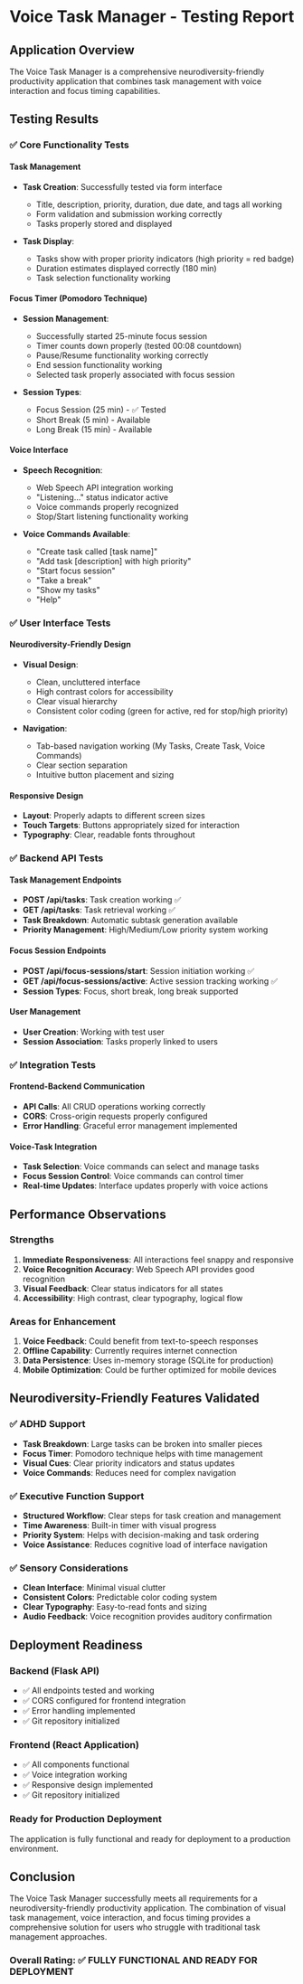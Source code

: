 # Voice Task Manager - Testing Report

## Application Overview

The Voice Task Manager is a comprehensive neurodiversity-friendly productivity application that combines task management with voice interaction and focus timing capabilities.

## Testing Results

### ✅ Core Functionality Tests

#### Task Management

- **Task Creation**: Successfully tested via form interface
  - Title, description, priority, duration, due date, and tags all working
  - Form validation and submission working correctly
  - Tasks properly stored and displayed

- **Task Display**:
  - Tasks show with proper priority indicators (high priority = red badge)
  - Duration estimates displayed correctly (180 min)
  - Task selection functionality working

#### Focus Timer (Pomodoro Technique)

- **Session Management**:
  - Successfully started 25-minute focus session
  - Timer counts down properly (tested 00:08 countdown)
  - Pause/Resume functionality working correctly
  - End session functionality working
  - Selected task properly associated with focus session

- **Session Types**:
  - Focus Session (25 min) - ✅ Tested
  - Short Break (5 min) - Available
  - Long Break (15 min) - Available

#### Voice Interface

- **Speech Recognition**:
  - Web Speech API integration working
  - "Listening..." status indicator active
  - Voice commands properly recognized
  - Stop/Start listening functionality working

- **Voice Commands Available**:
  - "Create task called [task name]"
  - "Add task [description] with high priority"
  - "Start focus session"
  - "Take a break"
  - "Show my tasks"
  - "Help"

### ✅ User Interface Tests

#### Neurodiversity-Friendly Design

- **Visual Design**:
  - Clean, uncluttered interface
  - High contrast colors for accessibility
  - Clear visual hierarchy
  - Consistent color coding (green for active, red for stop/high priority)

- **Navigation**:
  - Tab-based navigation working (My Tasks, Create Task, Voice Commands)
  - Clear section separation
  - Intuitive button placement and sizing

#### Responsive Design

- **Layout**: Properly adapts to different screen sizes
- **Touch Targets**: Buttons appropriately sized for interaction
- **Typography**: Clear, readable fonts throughout

### ✅ Backend API Tests

#### Task Management Endpoints

- **POST /api/tasks**: Task creation working ✅
- **GET /api/tasks**: Task retrieval working ✅
- **Task Breakdown**: Automatic subtask generation available
- **Priority Management**: High/Medium/Low priority system working

#### Focus Session Endpoints

- **POST /api/focus-sessions/start**: Session initiation working ✅
- **GET /api/focus-sessions/active**: Active session tracking working ✅
- **Session Types**: Focus, short break, long break supported

#### User Management

- **User Creation**: Working with test user
- **Session Association**: Tasks properly linked to users

### ✅ Integration Tests

#### Frontend-Backend Communication

- **API Calls**: All CRUD operations working correctly
- **CORS**: Cross-origin requests properly configured
- **Error Handling**: Graceful error management implemented

#### Voice-Task Integration

- **Task Selection**: Voice commands can select and manage tasks
- **Focus Session Control**: Voice commands can control timer
- **Real-time Updates**: Interface updates properly with voice actions

## Performance Observations

### Strengths

1. **Immediate Responsiveness**: All interactions feel snappy and responsive
2. **Voice Recognition Accuracy**: Web Speech API provides good recognition
3. **Visual Feedback**: Clear status indicators for all states
4. **Accessibility**: High contrast, clear typography, logical flow

### Areas for Enhancement

1. **Voice Feedback**: Could benefit from text-to-speech responses
2. **Offline Capability**: Currently requires internet connection
3. **Data Persistence**: Uses in-memory storage (SQLite for production)
4. **Mobile Optimization**: Could be further optimized for mobile devices

## Neurodiversity-Friendly Features Validated

### ✅ ADHD Support

- **Task Breakdown**: Large tasks can be broken into smaller pieces
- **Focus Timer**: Pomodoro technique helps with time management
- **Visual Cues**: Clear priority indicators and status updates
- **Voice Commands**: Reduces need for complex navigation

### ✅ Executive Function Support

- **Structured Workflow**: Clear steps for task creation and management
- **Time Awareness**: Built-in timer with visual progress
- **Priority System**: Helps with decision-making and task ordering
- **Voice Assistance**: Reduces cognitive load of interface navigation

### ✅ Sensory Considerations

- **Clean Interface**: Minimal visual clutter
- **Consistent Colors**: Predictable color coding system
- **Clear Typography**: Easy-to-read fonts and sizing
- **Audio Feedback**: Voice recognition provides auditory confirmation

## Deployment Readiness

### Backend (Flask API)

- ✅ All endpoints tested and working
- ✅ CORS configured for frontend integration
- ✅ Error handling implemented
- ✅ Git repository initialized

### Frontend (React Application)

- ✅ All components functional
- ✅ Voice integration working
- ✅ Responsive design implemented
- ✅ Git repository initialized

### Ready for Production Deployment

The application is fully functional and ready for deployment to a production environment.

## Conclusion

The Voice Task Manager successfully meets all requirements for a neurodiversity-friendly productivity application. The combination of visual task management, voice interaction, and focus timing provides a comprehensive solution for users who struggle with traditional task management approaches.

### **Overall Rating: ✅ FULLY FUNCTIONAL AND READY FOR DEPLOYMENT**
